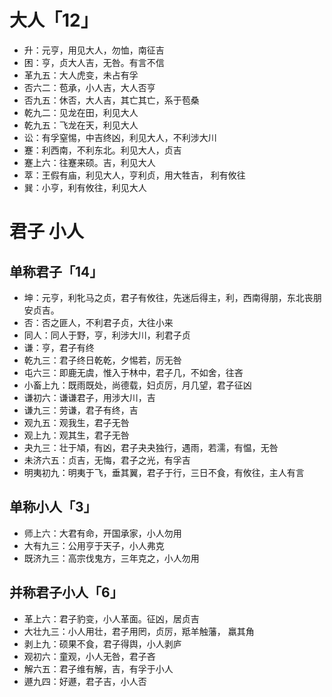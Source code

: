 # 大人「12」
* 升：元亨，⽤⻅⼤⼈，勿恤，南征吉
* 困：亨，贞⼤⼈吉，⽆咎。有⾔不信
* 革九五：⼤⼈虎变，未占有孚
* 否六二：苞承，⼩⼈吉，⼤⼈否亨
* 否九五：休否，⼤⼈吉，其亡其亡，系于苞桑
* 乾九二：⻅⻰在⽥，利⻅⼤⼈
* 乾九五：⻜⻰在天，利⻅⼤⼈
* 讼：有孚窒惕，中吉终凶，利⻅⼤⼈，不利涉⼤川
* 蹇：利西南，不利东北。利⻅⼤⼈，贞吉
* 蹇上六：往蹇来硕。吉，利⻅⼤⼈
* 萃：王假有庙，利⻅⼤⼈，亨利贞，⽤⼤牲吉， 利有攸往
* 巽：⼩亨，利有攸往，利⻅⼤⼈

# 君子 小人
## 单称君子「14」
* 坤：元亨，利牝⻢之贞，君⼦有攸往，先迷后得主，利，西南得朋，东北丧朋安贞吉。
* 否：否之匪⼈，不利君⼦贞，⼤往⼩来
* 同人：同⼈于野，亨，利涉⼤川，利君⼦贞
* 谦：亨，君⼦有终
* 乾九三：君⼦终⽇乾乾，夕惕若，厉⽆咎
* 屯六三：即⿅⽆虞，惟⼊于林中，君⼦⼏，不如舍，往吝
* 小畜上九：既⾬既处，尚德载，妇贞厉，⽉⼏望，君⼦征凶
* 谦初六：谦谦君⼦，⽤涉⼤川，吉
* 谦九三：劳谦，君⼦有终，吉
* 观九五：观我⽣，君⼦⽆咎
* 观上九：观其⽣，君⼦⽆咎
* 夬九三：壮于頄，有凶，君⼦夬夬独⾏，遇⾬，若濡，有愠，⽆咎
* 未济六五：贞吉，⽆悔，君⼦之光，有孚吉
* 明夷初九：明夷于⻜，垂其翼，君⼦于⾏，三⽇不⻝，有攸往，主⼈有⾔
## 单称小人「3」
* 师上六：⼤君有命，开国承家，⼩⼈勿⽤
* 大有九三：公⽤亨于天⼦，⼩⼈弗克
* 既济九三：⾼宗伐⻤⽅，三年克之，⼩⼈勿⽤

## 并称君子小人「6」
* 革上六：君⼦豹变，⼩⼈⾰⾯。征凶，居贞吉
* 大壮九三：⼩⼈⽤壮，君⼦⽤罔，贞厉，羝⽺触藩， 羸其⻆
* 剥上九：硕果不⻝，君⼦得舆，⼩⼈剥庐
* 观初六：童观，⼩⼈⽆咎，君⼦吝
* 解六五：君⼦维有解，吉，有孚于⼩⼈
* 遯九四：好遯，君⼦吉，⼩⼈否

